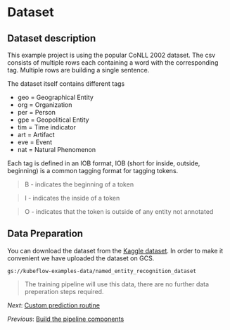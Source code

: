 # Dataset

## Dataset description

This example project is using the popular CoNLL 2002 dataset. The csv consists of multiple rows each containing a word with the corresponding tag. Multiple rows are building a single sentence. 

The dataset itself contains different tags
* geo = Geographical Entity 
* org = Organization 
* per = Person 
* gpe = Geopolitical Entity 
* tim = Time indicator 
* art = Artifact 
* eve = Event 
* nat = Natural Phenomenon

Each tag is defined in an IOB format, IOB (short for inside, outside, beginning) is a common tagging format for tagging tokens.

> B - indicates the beginning of a token

> I - indicates the inside of a token

> O - indicates that the token is outside of any entity not annotated

## Data Preparation
You can download the dataset from the [Kaggle dataset](https://www.kaggle.com/abhinavwalia95/entity-annotated-corpus). In order to make it convenient we have uploaded the dataset on GCS.

```
gs://kubeflow-examples-data/named_entity_recognition_dataset
```

> The training pipeline will use this data, there are no further data preperation steps required.

*Next*: [Custom prediction routine](step-4-custom-prediction-routine.md)

*Previous*: [Build the pipeline components](step-2-build-components.md)